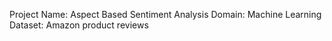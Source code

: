 Project Name: Aspect Based Sentiment Analysis
Domain: Machine Learning
Dataset: Amazon product reviews
